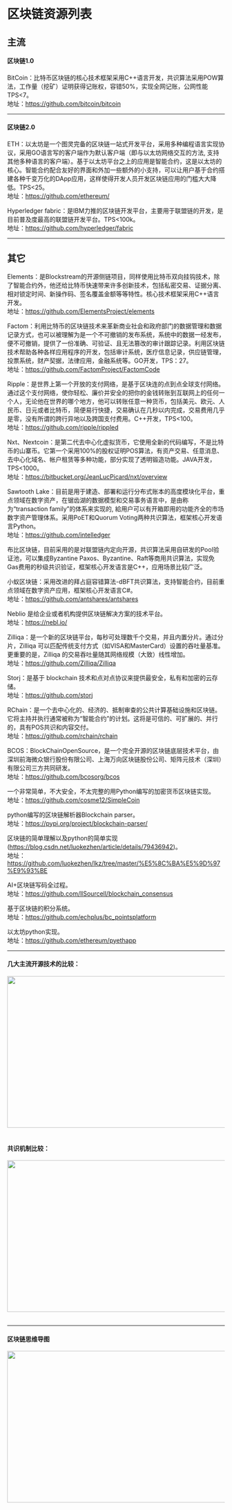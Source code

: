 # 区块链资源列表

## 主流

#### 区块链1.0

BitCoin：比特币区块链的核心技术框架采用C++语言开发，共识算法采用POW算法，工作量（挖矿）证明获得记账权，容错50%，实现全网记账，公网性能TPS<7。</br>
地址：https://github.com/bitcoin/bitcoin

---

#### 区块链2.0

ETH：以太坊是一个图灵完备的区块链一站式开发平台，采用多种编程语言实现协议，采用GO语言写的客户端作为默认客户端（即与以太坊网络交互的方法, 支持其他多种语言的客户端）。基于以太坊平台之上的应用是智能合约，这是以太坊的核心。智能合约配合友好的界面和外加一些额外的小支持，可以让用户基于合约搭建各种千变万化的DApp应用，这样使得开发人员开发区块链应用的门槛大大降低。TPS<25。</br>
地址：https://github.com/ethereum/

Hyperledger fabric：是IBM力推的区块链开发平台，主要用于联盟链的开发，是目前普及度最高的联盟链开发平台。TPS<100k。</br>
地址：https://github.com/hyperledger/fabric

---

## 其它

Elements：是Blockstream的开源侧链项目，同样使用比特币双向挂钩技术，除了智能合约外，他还给比特币快速带来许多创新技术，包括私密交易、证据分离、相对锁定时间、新操作码、签名覆盖金额等等特性。核心技术框架采用C++语言开发。</br>
地址：https://github.com/ElementsProject/elements

Factom：利用比特币的区块链技术来革新商业社会和政府部门的数据管理和数据记录方式，也可以被理解为是一个不可撤销的发布系统，系统中的数据一经发布，便不可撤销，提供了一份准确、可验证、且无法篡改的审计跟踪记录。利用区块链技术帮助各种各样应用程序的开发，包括审计系统，医疗信息记录，供应链管理，投票系统，财产契据，法律应用，金融系统等。GO开发，TPS：27。</br>
地址：https://github.com/FactomProject/FactomCode

Ripple：是世界上第一个开放的支付网络，是基于区块连的点到点全球支付网络。通过这个支付网络，使你轻松、廉价并安全的把你的金钱转账到互联网上的任何一个人，无论他在世界的哪个地方，他可以转账任意一种货币，包括美元、欧元、人民币、日元或者比特币，简便易行快捷，交易确认在几秒以内完成，交易费用几乎是零，没有所谓的跨行异地以及跨国支付费用。C++开发，TPS<100。</br>
地址：https://github.com/ripple/rippled

Nxt、Nextcoin：是第二代去中心化虚拟货币，它使用全新的代码编写，不是比特币的山寨币。它第一个采用100%的股权证明POS算法，有资产交易、任意消息、去中心化域名、帐户租赁等多种功能，部分实现了透明锻造功能。JAVA开发，TPS<1000。</br>
地址：https://bitbucket.org/JeanLucPicard/nxt/overview

Sawtooth Lake：目前是用于建造、部署和运行分布式账本的高度模块化平台，重点领域在数字资产，在锯齿湖的数据模型和交易事务语言中，是由称为“transaction family”的体系来实现的, 給用户可以有开箱即用的功能齐全的市场数字资产管理体系。采用PoET和Quorum Voting两种共识算法，框架核心开发语言Python。</br>
地址：https://github.com/intelledger

布比区块链，目前采用的是对联盟链内定向开源，共识算法采用自研发的Pool验证池，可以集成Byzantine Paxos、Byzantine、Raft等商用共识算法，实现免Gas费用的秒级共识验证，框架核心开发语言是C++，应用场景比较广泛。</br>

小蚁区块链：采用改进的拜占庭容错算法-dBFT共识算法，支持智能合约，目前重点领域在数字资产应用，框架核心开发语言C#。</br>
地址：https://github.com/antshares/antshares

Neblio 是给企业或者机构提供区块链解决方案的技术平台。</br>
地址：https://nebl.io/

Zilliqa：是一个新的区块链平台，每秒可处理数千个交易，并且内置分片。通过分片，Zilliqa 可以匹配传统支付方式（如VISA和MasterCard）设置的吞吐量基准。更重要的是，Zilliqa 的交易吞吐量随其网络规模（大致）线性增加。</br>
地址：https://github.com/Zilliqa/Zilliqa

Storj：是基于 blockchain 技术和点对点协议来提供最安全，私有和加密的云存储。 </br>
地址：https://github.com/storj

RChain：是一个去中心化的、经济的、抵制审查的公共计算基础设施和区块链。它将主持并执行通常被称为“智能合约”的计划。这将是可信的、可扩展的、并行的，具有POS共识和内容交付。</br>
地址：https://github.com/rchain/rchain

BCOS：BlockChainOpenSource，是一个完全开源的区块链底层技术平台，由深圳前海微众银行股份有限公司、上海万向区块链股份公司、矩阵元技术（深圳）有限公司三方共同研发。</br>
地址：https://github.com/bcosorg/bcos

一个非常简单，不大安全，不太完整的用Python编写的加密货币区块链实现。</br>
地址：https://github.com/cosme12/SimpleCoin

python编写的区块链解析器Blockchain parser。</br>
地址：https://pypi.org/project/blockchain-parser/

区块链的简单理解以及python的简单实现(https://blog.csdn.net/luokezhen/article/details/79436942)。</br>
地址：https://github.com/luokezhen/lkz/tree/master/%E5%8C%BA%E5%9D%97%E9%93%BE 

AI+区块链写码全过程。</br>
地址：https://github.com/llSourcell/blockchain_consensus

基于区块链的积分系统。</br>
地址：https://github.com/echplus/bc_pointsplatform

以太坊python实现。</br>
地址：https://github.com/ethereum/pyethapp

----
#### 几大主流开源技术的比较：
<div align=center><img src="https://github.com/jamess010/AIOpen/blob/master/pic/bc-compare.png" width="700" height="350" /></div>
</br>

#### 共识机制比较：
<div align=center><img src="https://github.com/jamess010/AIOpen/blob/master/pic/bt_compare2.png" width="700" height="350" /></div>
</br>

---

#### 区块链思维导图
<div align=center><img src="https://github.com/jamess010/AIOpen/blob/master/pic/bc-2.jpg" width="700" height="350" /></div>
</br>

